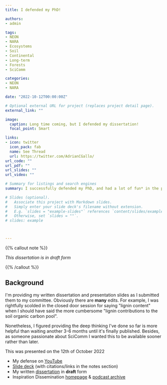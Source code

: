 ```yaml
---
title: I defended my PhD! 

authors:
- admin

tags:
- NEON
- NARA
- Ecosystems
- Soil
- Continental
- Long-term
- Forests
- SciComm

categories:
- NEON
- NARA

date: "2022-10-12T00:00:00Z"

# Optional external URL for project (replaces project detail page).
external_link: ""

image:
  caption: Long time coming, but I defended my dissertation!  
  focal_point: Smart

links:
- icon: twitter
  icon_pack: fab
  name: See Thread
  url: https://twitter.com/AdrianCGallo/
url_code: ""
url_pdf: ""
url_slides: ""
url_video: ""

# Summary for listings and search engines
summary: I successfully defended my PhD, and had a lot of fun* in the process (Type II fun). You can watch my presentation, look through my slides, and access my *draft* dissertation that still requires more edits before it's finalized. Enjoy.

# Slides (optional).
#   Associate this project with Markdown slides.
#   Simply enter your slide deck's filename without extension.
#   E.g. `slides = "example-slides"` references `content/slides/example-slides.md`.
#   Otherwise, set `slides = ""`.
# slides: example



---
```

{{% callout note %}}

_This dissertation is in draft form_

{{% /callout %}}


## Background

I'm providing my written dissertation and presentation slides as I submitted them to my committee. Obviously there are __many__ edits. For example, I was rightfully scolded in the closed door session for saying "lignin content" when I should have said the more cumbersome "lignin contributions to the soil organic carbon pool". 

Nonetheless, I figured providing the deep thinking I've done so far is more helpful than waiting another 3-6 months until it's finally published. Besides, as someone passionate about SciComm I wanted this to be available sooner rather than later. 

This was presented on the 12th of October 2022 
- My defense on [YouTube](https://youtu.be/qrPpsV34E0A)
- [Slide deck](https://docs.google.com/presentation/d/1YFLgXWVOdiGcBTpRh-1lsenn7OfK03Z5sY7ofKAPm1I/edit?usp=sharing) (with citations/links in the notes section)
- My written [dissertation](https://drive.google.com/file/d/1IXhnLoeq5YN82jSYodhgGNKZWHJh6YVE/view?usp=sharing) in **draft** form
- Inspiration Dissemination [homepage](https://blogs.oregonstate.edu/inspiration/) & [podcast archive](https://feeds.transistor.fm/inspiration-dissemination) 








